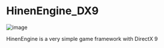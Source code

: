 # HinenEngine_DX9
![image](https://github.com/user-attachments/assets/28ad05ee-0e89-4aee-a09b-2ec470886137)

HinenEngine is a very simple game framework with DirectX 9
